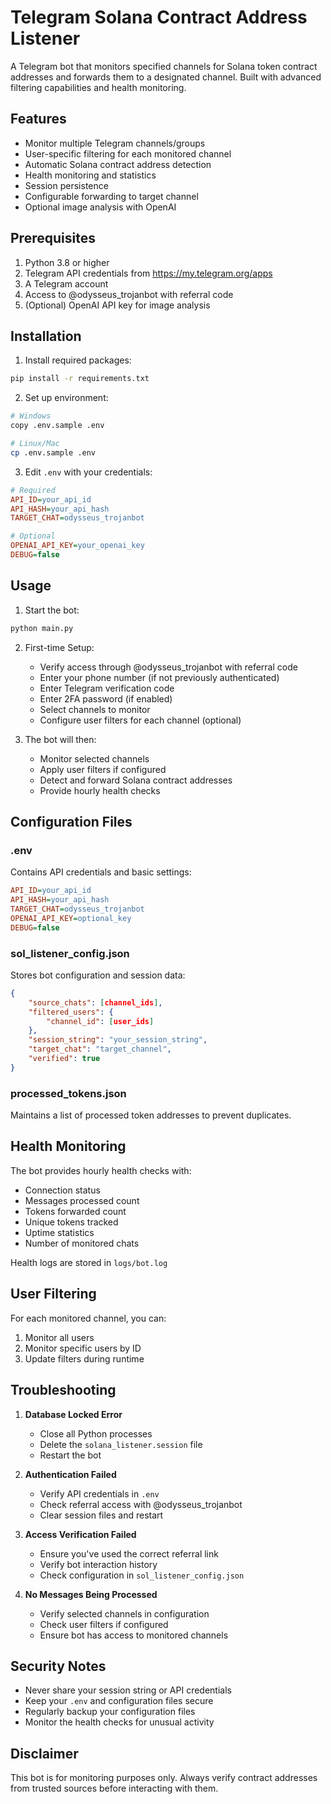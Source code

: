 # Telegram Solana Contract Address Listener

A Telegram bot that monitors specified channels for Solana token contract addresses and forwards them to a designated channel. Built with advanced filtering capabilities and health monitoring.

## Features

- Monitor multiple Telegram channels/groups
- User-specific filtering for each monitored channel
- Automatic Solana contract address detection
- Health monitoring and statistics
- Session persistence
- Configurable forwarding to target channel
- Optional image analysis with OpenAI

## Prerequisites

1. Python 3.8 or higher
2. Telegram API credentials from https://my.telegram.org/apps
3. A Telegram account
4. Access to @odysseus_trojanbot with referral code
5. (Optional) OpenAI API key for image analysis

## Installation

1. Install required packages:
```bash
pip install -r requirements.txt
```

2. Set up environment:
```bash
# Windows
copy .env.sample .env

# Linux/Mac
cp .env.sample .env
```

3. Edit `.env` with your credentials:
```ini
# Required
API_ID=your_api_id
API_HASH=your_api_hash
TARGET_CHAT=odysseus_trojanbot

# Optional
OPENAI_API_KEY=your_openai_key
DEBUG=false
```

## Usage

1. Start the bot:
```bash
python main.py
```

2. First-time Setup:
   - Verify access through @odysseus_trojanbot with referral code
   - Enter your phone number (if not previously authenticated)
   - Enter Telegram verification code
   - Enter 2FA password (if enabled)
   - Select channels to monitor
   - Configure user filters for each channel (optional)

3. The bot will then:
   - Monitor selected channels
   - Apply user filters if configured
   - Detect and forward Solana contract addresses
   - Provide hourly health checks

## Configuration Files

### .env
Contains API credentials and basic settings:
```ini
API_ID=your_api_id
API_HASH=your_api_hash
TARGET_CHAT=odysseus_trojanbot
OPENAI_API_KEY=optional_key
DEBUG=false
```

### sol_listener_config.json
Stores bot configuration and session data:
```json
{
    "source_chats": [channel_ids],
    "filtered_users": {
        "channel_id": [user_ids]
    },
    "session_string": "your_session_string",
    "target_chat": "target_channel",
    "verified": true
}
```

### processed_tokens.json
Maintains a list of processed token addresses to prevent duplicates.

## Health Monitoring

The bot provides hourly health checks with:
- Connection status
- Messages processed count
- Tokens forwarded count
- Unique tokens tracked
- Uptime statistics
- Number of monitored chats

Health logs are stored in `logs/bot.log`

## User Filtering

For each monitored channel, you can:
1. Monitor all users
2. Monitor specific users by ID
3. Update filters during runtime

## Troubleshooting

1. **Database Locked Error**
   - Close all Python processes
   - Delete the `solana_listener.session` file
   - Restart the bot

2. **Authentication Failed**
   - Verify API credentials in `.env`
   - Check referral access with @odysseus_trojanbot
   - Clear session files and restart

3. **Access Verification Failed**
   - Ensure you've used the correct referral link
   - Verify bot interaction history
   - Check configuration in `sol_listener_config.json`

4. **No Messages Being Processed**
   - Verify selected channels in configuration
   - Check user filters if configured
   - Ensure bot has access to monitored channels

## Security Notes

- Never share your session string or API credentials
- Keep your `.env` and configuration files secure
- Regularly backup your configuration files
- Monitor the health checks for unusual activity

## Disclaimer

This bot is for monitoring purposes only. Always verify contract addresses from trusted sources before interacting with them.
  